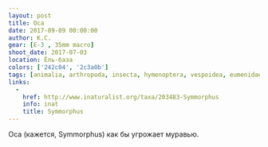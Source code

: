 ```yaml
---
layout: post
title: Оса
date: 2017-09-09 00:00:00
author: К.С.
gear: [E-3 , 35mm macro]
shoot_date: 2017-07-03
location: Ёль-база
colors: ['242c04', '2c3a0b']
tags: [animalia, arthropoda, insecta, hymenoptera, vespoidea, eumenidae, symmorphus]
links:
  -
    href: http://www.inaturalist.org/taxa/203483-Symmorphus
    info: inat
    title: Symmorphus
---
```

Оса (кажется, Symmorphus) как бы угрожает муравью.
